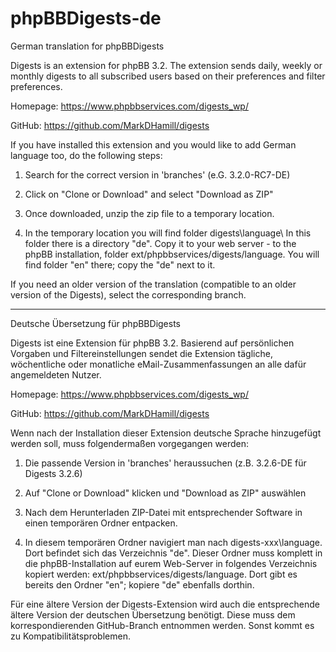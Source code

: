 # phpBBDigests-de

German translation for phpBBDigests


Digests is an extension for phpBB 3.2. The extension sends daily, weekly or monthly digests to all subscribed users 
based on their preferences and filter preferences.

Homepage: https://www.phpbbservices.com/digests_wp/

GitHub: https://github.com/MarkDHamill/digests

If you have installed this extension and you would like to add German language too, do the following steps:

1. Search for the correct version in 'branches' (e.G. 3.2.0-RC7-DE) 

2. Click on "Clone or Download" and select "Download as ZIP"

3. Once downloaded, unzip the zip file to a temporary location.

4. In the temporary location you will find folder digests\language\ In this folder there is a directory "de". 
Copy it to your web server - to the phpBB installation, folder ext/phpbbservices/digests/language. You will find folder "en" 
there; copy the "de" next to it.


If you need an older version of the translation (compatible to an older version of the Digests), select the corresponding branch.


___________________________________________________________________________________________________________



Deutsche Übersetzung für phpBBDigests


Digests ist eine Extension für phpBB 3.2. Basierend auf persönlichen Vorgaben und Filtereinstellungen sendet die 
Extension tägliche, wöchentliche oder monatliche eMail-Zusammenfassungen an alle dafür angemeldeten Nutzer. 

Homepage: https://www.phpbbservices.com/digests_wp/

GitHub: https://github.com/MarkDHamill/digests

Wenn nach der Installation dieser Extension deutsche Sprache hinzugefügt werden soll, muss folgendermaßen vorgegangen werden:

1. Die passende Version in 'branches' heraussuchen (z.B. 3.2.6-DE für Digests 3.2.6) 

2. Auf "Clone or Download" klicken und "Download as ZIP" auswählen

3. Nach dem Herunterladen ZIP-Datei mit entsprechender Software in einen temporären Ordner entpacken.

4. In diesem temporären Ordner navigiert man nach digests-xxx\language\. Dort befindet sich das Verzeichnis "de". 
Dieser Ordner muss komplett in die phpBB-Installation auf eurem Web-Server in folgendes Verzeichnis kopiert werden: 
ext/phpbbservices/digests/language. Dort gibt es bereits den Ordner "en"; kopiere "de" ebenfalls dorthin.


Für eine ältere Version der Digests-Extension wird auch die entsprechende ältere Version der deutschen Übersetzung benötigt. 
Diese muss dem korrespondierenden GitHub-Branch entnommen werden. Sonst kommt es zu Kompatibilitätsproblemen.
